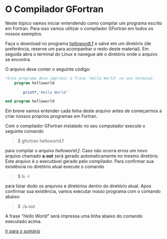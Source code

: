# O Compilador GFortran
Neste tópico vamos iniciar entendendo como compilar um programa escrito em Fortran. Para isso vamos 
utilizar o compilador GFortran em todos os nossos exemplos.

Faça o download no programa [hellowordl.f](https://raw.githubusercontent.com/sunfreitas/apostila-gfortran/master/codigos/helloworld.f) e salve em um diretório (de preferência, reserve um para acompanhar o resto deste material). Em seguida abra o terminal do Linux e navegue até o diretório onde o arquivo se encontra.

O arquivo deve conter o seguinte código:
```fortran
!Este programa deve imprimir a frase 'Hello World' no seu terminal.
    program helloworld
       
        print*,'Hello World'

end program helloworld
```
Em breve vamos entender cada linha deste arquivo antes de começarmos a criar nossos próprios programas em Fortran.

Com o compilador GFortran instalado no seu computador execute o seguinte comando

> $ gfortran helloworld.f

para compilar o arquivo *helloworld.f*. Caso não ocorra erros um novo arquivo chamado **a.out** será gerado automaticamente no mesmo diretório. Este arquivo é o executável gerado pelo compilador. Para confirmar sua existência no diretório atual execute o comando

>$ ls -l

para listar dodo os arquivos e diretórios dentro do diretório atual. Apos confirmar sua existência, vamos executar nosso programa com o comando abaixo:

> $ ./a.out

A frase *"Hello World"* será impressa uma linha abaixo do comando executado acima.

[Ir para o sumário](https://github.com/sunfreitas/apostila-gfortran/blob/master/Sumario.md)
